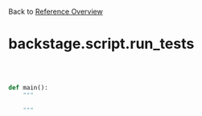 
Back to [Reference Overview](https://github.com/pyrustic/backstage/blob/master/docs/reference/README.md#readme)

# backstage.script.run\_tests



<br>


```python

def main():
    """
    
    """

```

